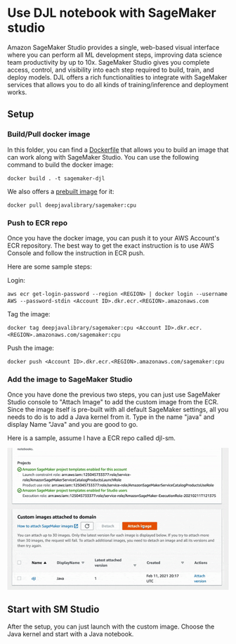 # Use DJL notebook with SageMaker studio

Amazon SageMaker Studio provides a single, web-based visual interface where you can perform all ML development steps, improving data science team productivity by up to 10x. SageMaker Studio gives you complete access, control, and visibility into each step required to build, train, and deploy models. DJL offers a rich functionalities to integrate with SageMaker services that allows you to do all kinds of training/inference and deployment works.

## Setup

### Build/Pull docker image

In this folder, you can find a [Dockerfile](Dockerfile) that allows you to build an image that can work along with SageMaker Studio. You can use the following command to build the docker image:

```
docker build . -t sagemaker-djl
```

We also offers a [prebuilt image](https://hub.docker.com/r/deepjavalibrary/sagemaker) for it:

```
docker pull deepjavalibrary/sagemaker:cpu
```

### Push to ECR repo

Once you have the docker image, you can push it to your AWS Account's ECR repository. The best way to get the exact instruction is to use AWS Console and follow the instruction in ECR push.

Here are some sample steps:

Login:

```
aws ecr get-login-password --region <REGION> | docker login --username AWS --password-stdin <Account ID>.dkr.ecr.<REGION>.amazonaws.com
```

Tag the image:

```
docker tag deepjavalibrary/sagemaker:cpu <Account ID>.dkr.ecr.<REGION>.amazonaws.com/sagemaker:cpu
```

Push the image:

```
docker push <Account ID>.dkr.ecr.<REGION>.amazonaws.com/sagemaker:cpu
```


### Add the image to SageMaker Studio

Once you have done the previous two steps, you can just use SageMaker Studio console to "Attach Image" to add the custom image from the ECR. Since the image itself is pre-built with all default SageMaker settings, all you needs to do is to add a Java kernel from it. Type in the name "java" and display Name "Java" and you are good to go.


Here is a sample, assume I have a ECR repo called djl-sm.

![](image.gif)


## Start with SM Studio

After the setup, you can just launch with the custom image. Choose the Java kernel and start with a Java notebook.


